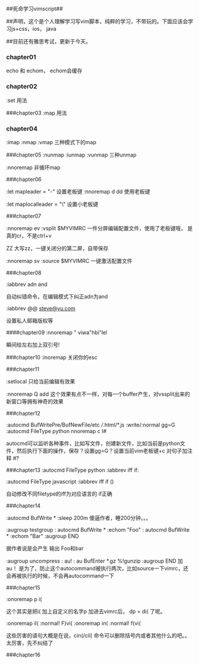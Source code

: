 ##死命学习vimscript##

##声明，这个是个人理解学习写vim脚本，纯粹的学习，不带玩的。下面应该会学习js+css，ios， java

##目前还有雅思考试，更新于今天。

### chapter01
echo 和 echom， echom会缓存

### chapter02
:set 用法

###chapter03
:map 用法 

### chapter04
:imap
:nmap
:vmap
三种模式下的map

###chapter05
:nunmap
:iunmap
:vunmap
三种unmap

:nnoremap
非循环map

###chapter06

:let mapleader = "-"
设置老板键
:nnoremap <leader>d dd
使用老板键

:let maplocalleader = "\\"
设置小老板键

###chapter07

:nnoremap <leader>ev :vsplit $MYVIMRC<cr>
一件分屏编辑配置文件，使用了老板键哦， <cr> 是真的cr，不是ctrl+v

ZZ
大写zz，一键关闭分的第二屏，自带保存

:nnoremap <leader>sv :source $MYVIMRC<cr>
一键激活配置文件

###chapter08

:iabbrev adn and

自动纠错命令，在编辑模式下纠正adn为and

:iabbrev @@    steve@yu.com

设置私人邮箱版权等

####chapter09
:nnoremap <leader>" viw<esc>a"<esc>hbi"<esc>lel

瞬间给左右加上双引号!

###chapter10
:inoremap <esc> <nop>
关闭你的esc

###chapter11

:setlocal 只给当前编辑有效果

:nnoremap <buffer> Q add 这个效果有点不一样，对每一个buffer产生，对vssplit出来的新窗口等拥有神奇的效果

###chapter12

:autocmd BufWritePre/BufNewFile/etc */*.html/*.js :write/:normal gg=G
:autocmd FileType python nnoremap <buffer> <localleader>c I#

autocmd可以监听各种事件，比如写文件，创建新文件，比如当前是python文件，然后执行下面的操作，保存？设置gg=G？设置当前vim老板键+c 对句子加注释 #?


###chapter13
:autocmd FileType python     :iabbrev <buffer> iff if:<left>

:autocmd FileType javascript :iabbrev <buffer> iff if ()<left>

自动修改不同filetype的iff为对应语言的 if正确


###chapter14

:autocmd BufWrite * :sleep 200m
傻逼作者，睡200分钟。。。

:augroup testgroup
:    autocmd BufWrite * :echom "Foo"
:    autocmd BufWrite * :echom "Bar"
:augroup END

据作者说是会产生 输出 Foo和bar

:augroup uncompress
:  au!
:  au BufEnter *.gz	%!gunzip
:augroup END
加 au！ 是为了，防止这个autocommand被执行两次，比如source一下vimrc，还会再被执行的时候，不会再autocommand一下

###chapter15

:onoremap p i(

这个其实是把i( 加上自定义的名字p
加进去vimrc后， dp = di(  了呢。

:onoremap il( :<c-u>normal! F)vi(<cr>
:onoremap in( :<c-u>normal! f(vi(<cr>

这些厉害的语句大概是在说，cin(/cil( 命令可以删除括号内或者其他什么的吧。。太厉害，先不纠结了



###chapter16






